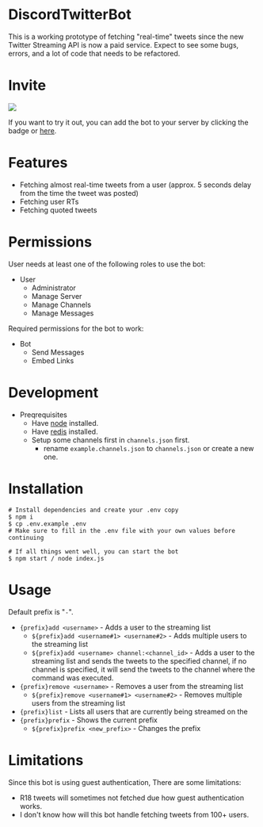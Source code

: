 # DiscordTwitterBot

This is a working prototype of fetching "real-time" tweets since the new Twitter Streaming API is now a paid service. Expect to see some bugs, errors, and a lot of code that needs to be refactored.

# Invite
<a href="https://discord.com/oauth2/authorize?client_id=951471857943597086&scope=bot&permissions=19456"><img src="https://img.shields.io/static/v1?label=Invite%20Me&message=Twitter Bot%239462&plastic&color=5865F2&logo=discord"></a>

If you want to try it out, you can add the bot to your server by clicking the badge or [here](https://discord.com/oauth2/authorize?client_id=951471857943597086&scope=bot&permissions=19456).

# Features
- Fetching almost real-time tweets from a user (approx. 5 seconds delay from the time the tweet was posted)
- Fetching user RTs
- Fetching quoted tweets

# Permissions
User needs at least one of the following roles to use the bot:
- User
    - Administrator
    - Manage Server
    - Manage Channels
    - Manage Messages

Required permissions for the bot to work:
- Bot
    - Send Messages
    - Embed Links

# Development
- Preqrequisites
    - Have [node](https://nodejs.org/en/) installed.
    - Have [redis](https://www.digitalocean.com/community/tutorials/how-to-install-and-secure-redis-on-ubuntu-18-04) installed.
    - Setup some channels first in `channels.json` first.
        - rename `example.channels.json` to `channels.json` or create a new one.

# Installation
```
# Install dependencies and create your .env copy
$ npm i
$ cp .env.example .env
# Make sure to fill in the .env file with your own values before continuing

# If all things went well, you can start the bot
$ npm start / node index.js
```

# Usage
Default prefix is "`-`".
- `{prefix}add <username>` - Adds a user to the streaming list
    - `${prefix}add <username#1> <username#2>` - Adds multiple users to the streaming list
    - `${prefix}add <username> channel:<channel_id>` - Adds a user to the streaming list and sends the tweets to the specified channel, if no channel is specified, it will send the tweets to the channel where the command was executed.
- `{prefix}remove <username>` - Removes a user from the streaming list
    - `${prefix}remove <username#1> <username#2>` - Removes multiple users from the streaming list
- `{prefix}list` - Lists all users that are currently being streamed on the 
- `{prefix}prefix` - Shows the current prefix
    - `${prefix}prefix <new_prefix>` - Changes the prefix

# Limitations
Since this bot is using guest authentication, There are some limitations:
- R18 tweets will sometimes not fetched due how guest authentication works.
- I don't know how will this bot handle fetching tweets from 100+ users.